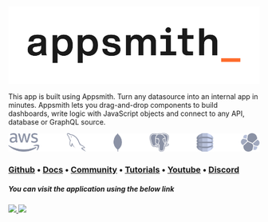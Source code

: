 ![](https://raw.githubusercontent.com/appsmithorg/appsmith/release/static/appsmith_logo_primary.png)

This app is built using Appsmith. Turn any datasource into an internal app in minutes. Appsmith lets you drag-and-drop components to build dashboards, write logic with JavaScript objects and connect to any API, database or GraphQL source.

![](https://raw.githubusercontent.com/appsmithorg/appsmith/release/static/images/integrations.png)

### [Github](https://github.com/appsmithorg/appsmith) • [Docs](https://docs.appsmith.com/?utm_source=github&utm_medium=social&utm_content=appsmith_docs&utm_campaign=null&utm_term=appsmith_docs) • [Community](https://community.appsmith.com/) • [Tutorials](https://github.com/appsmithorg/appsmith/tree/update/readme#tutorials) • [Youtube](https://www.youtube.com/appsmith) • [Discord](https://discord.gg/rBTTVJp)

##### You can visit the application using the below link

###### [![](https://assets.appsmith.com/git-sync/Buttons.svg) ](https://release.app.appsmith.com/applications/494681d1-1ae6-46f7-9891-66106905a1ff/pages/3282d7aa-aadf-44ed-bfc0-5e26604d872a) [![](https://assets.appsmith.com/git-sync/Buttons2.svg)](https://release.app.appsmith.com/applications/494681d1-1ae6-46f7-9891-66106905a1ff/pages/3282d7aa-aadf-44ed-bfc0-5e26604d872a/edit)
